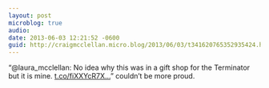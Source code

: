 ```yaml
---
layout: post
microblog: true
audio: 
date: 2013-06-03 12:21:52 -0600
guid: http://craigmcclellan.micro.blog/2013/06/03/t341620765352935424.html
---
```

“@laura_mcclellan: No idea why this was in a gift shop for the Terminator  but it is mine. [t.co/fiXXYcR7X...](http://t.co/fiXXYcR7Xv)” couldn’t be more proud.
